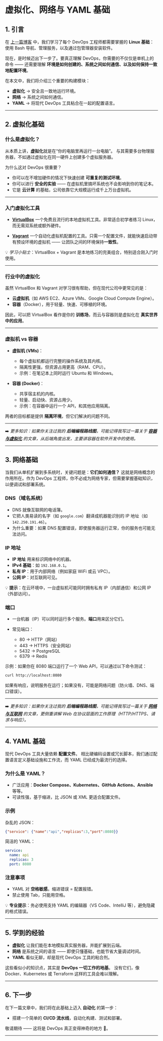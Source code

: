 # 虚拟化、网络与 YAML 基础

## 1. 引言

在 [上一篇博客](01_Linux_Basics_CN.md) 中，我们学习了每个 DevOps 工程师都需要掌握的 **Linux 基础**：使用 Bash 导航、管理服务，以及通过包管理器安装软件。

现在，是时候迈出下一步了。要真正理解 DevOps，你需要的不仅仅是单机上的命令 —— 还需要理解 **环境是如何创建的、系统之间如何通信、以及如何保持一致地配置环境**。

在本文中，我们将介绍三个重要的构建模块：

* **虚拟化** → 安全且一致地运行环境。
* **网络** → 系统之间如何通信。
* **YAML** → 将现代 DevOps 工具粘合在一起的配置语言。

---

## 2. 虚拟化基础

### 什么是虚拟化？

从本质上讲，**虚拟化**就是在“你的电脑里再运行一台电脑”。
与其需要多台物理服务器，不如通过虚拟化在同一硬件上创建多个虚拟服务器。

为什么这对 DevOps 很重要？

* 你可以在不增加硬件的情况下快速创建 **可重复的测试环境**。
* 你可以进行 **安全的实验** —— 在虚拟机里搞坏系统也不会影响到你的笔记本。
* 它是 **云计算** 的基础，公司依靠它大规模运行成千上万台虚拟机。

---

### 入门虚拟化工具

* [**VirtualBox**](https://www.virtualbox.org/)
  一个免费且流行的本地虚拟机工具。非常适合初学者练习 Linux，而无需双系统或额外硬件。

* [**Vagrant**](https://developer.hashicorp.com/vagrant)
  一个自动化虚拟机配置的工具。只需一个配置文件，就能快速启动带有预设环境的虚拟机 —— 让团队之间的环境保持**一致性**。

💡 *学习小贴士*：VirtualBox + Vagrant 是本地练习的完美组合，特别适合刚入门时使用。

---

### 行业中的虚拟化

虽然 VirtualBox 和 Vagrant 对学习很有帮助，但在现代公司中更常见的是：

* **云虚拟机**（如 AWS EC2、Azure VMs、Google Cloud Compute Engine）。
* **容器**（Docker），用于轻量、快速、可移植的环境。

因此，可以把 VirtualBox 看作是你的 **训练场**，而云与容器则是虚拟化在 **真实世界中的应用**。

---

### 虚拟机 vs 容器

* **虚拟机 (VMs)**：

  * 每个虚拟机都运行完整的操作系统及其内核。
  * 隔离性更强，但资源占用更高（RAM、CPU）。
  * 示例：在笔记本上同时运行 Ubuntu 和 Windows。

* **容器 (Docker)**：

  * 共享宿主机的内核。
  * 轻量、启动快、资源占用少。
  * 示例：在容器中运行一个 API，和其他应用隔离。

两者的目标都是提供 **隔离环境**，但它们解决的问题不同。

---

➡️ *更多知识：如果你关注过我的 **后端编程路线图**，可能记得我写过一篇关于 [**容器与虚拟化**](../Roadmap_Backend/14_Container_CN.md) 的文章，从后端角度出发，主要讲容器在软件开发中的使用。*

---

## 3. 网络基础

当我们从单机扩展到多系统时，关键问题是：**它们如何通信？**
这就是网络概念的作用所在。作为 DevOps 工程师，你不必成为网络专家，但需要掌握基础知识，以便调试和部署系统。

### DNS（域名系统）

* DNS 就像互联网的电话簿。
* 它把人类易读的名字（如 `google.com`）翻译成机器能识别的 IP 地址（如 `142.250.191.46`）。
* 为什么重要：如果 DNS 配置错误，即使服务器运行正常，你的服务也可能无法访问。

### IP 地址

* **IP 地址** 用来标识网络中的机器。
* **IPv4 基础**：如 `192.168.0.1`。
* **私有 IP**：用于内部网络（例如家庭 WiFi 或云 VPC）。
* **公网 IP**：对互联网可见。

💡 **提示**：在云环境中，一台虚拟机可能同时拥有私有 IP（内部通信）和公网 IP（外部访问）。

### 端口

* 一台机器（IP）可以同时运行多个服务。**端口**用来区分它们。
* 常见端口：

  * 80 → HTTP（网站）
  * 443 → HTTPS（安全网站）
  * 5432 → PostgreSQL
  * 6379 → Redis

示例：如果你在 8080 端口运行了一个 Web API，可以通过以下命令测试：

```bash
curl http://localhost:8080
```

如果有响应，说明服务在运行；如果没有，可能是网络问题（防火墙、DNS、端口错误）。

---

➡️ *更多知识：如果你关注过我的 **后端编程路线图**，可能记得我写过一篇关于 [**网络与互联网**](../Roadmap_Backend/01_Internet_CN.md) 的文章，更侧重讲解 Web 在协议层面的工作原理（HTTP/HTTPS、请求与响应）。*

---

## 4. YAML 基础

现代 DevOps 工具大量依赖 **配置文件**。
相比硬编码设置或冗长脚本，我们通过配置语言定义基础设施和工作流，而 YAML 已经成为最流行的选择。

### 为什么是 YAML？

* 广泛应用：**Docker Compose、Kubernetes、GitHub Actions、Ansible** 等等。
* 可读性强，基于缩进，比 JSON 或 XML 更适合配置文件。

### 示例

杂乱的 JSON：

```json
{"service": {"name":"api","replicas":3,"port":8080}}
```

简洁的 YAML：

```yaml
service:
  name: api
  replicas: 3
  port: 8080
```

### 注意事项

* YAML 对 **空格敏感**。缩进错误 = 配置报错。
* 禁止使用 Tab，只能用空格。

💡 **专业提示**：务必使用支持 YAML 的编辑器（VS Code、IntelliJ 等），避免隐藏的格式错误。

---

## 5. 学到的经验

* **虚拟化** 让我们能在本地模拟真实服务器，并能扩展到云端。
* **网络** 是系统之间的语言 —— 即使只懂基础，也能节省大量调试时间。
* **YAML** 看似无聊，却是现代 DevOps 工具的粘合剂。

这些看似小的知识点，其实是 **DevOps 一切工作的地基**。
没有它们，像 Docker、Kubernetes 或 Terraform 这样的工具会难以理解。

---

## 6. 下一步

在下一篇文章中，我们将在此基础上迈入 **自动化** 的第一步：

* 搭建一个简单的 **CI/CD 流水线**，自动化构建、测试和部署。

敬请期待 —— 这将是 DevOps 真正变得神奇的地方 🚀。

---